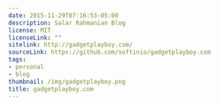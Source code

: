 ```yaml
---
date: 2015-11-29T07:16:53-05:00
description: Salar Rahmanian Blog
license: MIT
licenseLink: ""
sitelink: http://gadgetplayboy.com/
sourceLink: https://github.com/softinio/gadgetplayboy.com
tags:
- personal
- blog
thumbnail: /img/gadgetplayboy.png
title: gadgetplayboy.com
---
```


